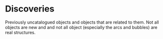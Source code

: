 # Discoveries

Previously uncatalogued objects and objects that are related to them. Not all
objects are new and and not all object (especially the arcs and bubbles)  are 
real structures.

